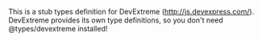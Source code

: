 This is a stub types definition for DevExtreme (http://js.devexpress.com/).
DevExtreme provides its own type definitions, so you don't need @types/devextreme installed!